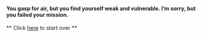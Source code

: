 #### You gasp for air, but you find yourself weak and vulnerable. I’m sorry, but you failed your mission.  

** Click [here](wake-up.md) to start over **
